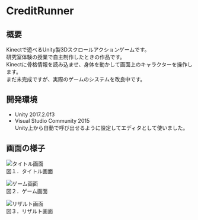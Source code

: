 # CreditRunner

## 概要
Kinectで遊べるUnity製3Dスクロールアクションゲームです。  
研究室体験の授業で自主制作したときの作品です。  
Kinectに骨格情報を読み込ませ、身体を動かして画面上のキャラクターを操作します。  
まだ未完成ですが、実際のゲームのシステムを改良中です。  

## 開発環境  
* Unity 2017.2.0f3
* Visual Studio Community 2015  
    Unity上から自動で呼び出せるように設定してエディタとして使いました。

## 画面の様子  
![タイトル画面](画像のURL "タイトル画面")  
図１．タイトル画面  
  
![ゲーム画面](画像のURL "ゲーム画面")  
図２．ゲーム画面  
  
![リザルト画面](画像のURL "リザルト画面")  
図３．リザルト画面  
